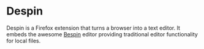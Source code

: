 Despin
======

Despin is a Firefox extension that turns a browser into a text editor. It embeds the awesome [Bespin](https://bespin.mozilla.com/) editor providing traditional editor functionality for local files.
